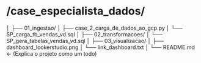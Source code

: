 # /case_especialista_dados/
│
├── 01_ingestao/
│   ├── case_2_carga_de_dados_ao_gcp.py
│   └── SP_carga_tb_vendas_vd.sql
│
├── 02_transformacoes/
│   └── SP_gera_tabelas_vendas_vd.sql
│
├── 03_visualizacao/
│   ├── dashboard_lookerstudio.png
│   └── link_dashboard.txt
│
└── README.md   ← (Explica o projeto como um todo)
